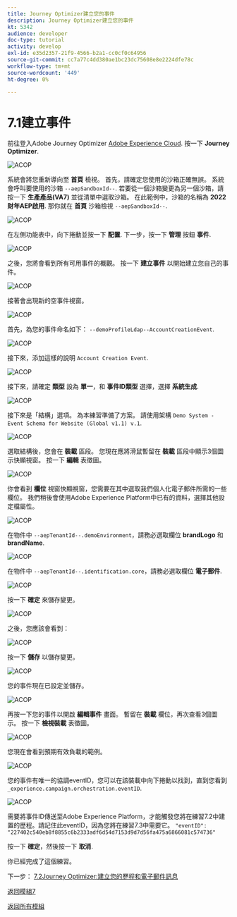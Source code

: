 ```yaml
---
title: Journey Optimizer建立您的事件
description: Journey Optimizer建立您的事件
kt: 5342
audience: developer
doc-type: tutorial
activity: develop
exl-id: e35d2357-21f9-4566-b2a1-cc0cf0c64956
source-git-commit: cc7a77c4dd380ae1bc23dc75608e8e2224dfe78c
workflow-type: tm+mt
source-wordcount: '449'
ht-degree: 0%

---
```


# 7.1建立事件

前往登入Adobe Journey Optimizer [Adobe Experience Cloud](https://experience.adobe.com). 按一下 **Journey Optimizer**.

![ACOP](./images/acophome.png)

系統會將您重新導向至 **首頁**  檢視。 首先，請確定您使用的沙箱正確無誤。 系統會呼叫要使用的沙箱 `--aepSandboxId--`. 若要從一個沙箱變更為另一個沙箱，請按一下 **生產產品(VA7)** 並從清單中選取沙箱。 在此範例中，沙箱的名稱為 **2022財年AEP啟用**. 那你就在 **首頁** 沙箱檢視 `--aepSandboxId--`.

![ACOP](./images/acoptriglp.png)

在左側功能表中，向下捲動並按一下 **配置**. 下一步，按一下 **管理** 按鈕 **事件**.

![ACOP](./images/acopmenu.png)

之後，您將會看到所有可用事件的概觀。 按一下 **建立事件** 以開始建立您自己的事件。

![ACOP](./images/emptyevent.png)

接著會出現新的空事件視窗。

![ACOP](./images/emptyevent1.png)

首先，為您的事件命名如下： `--demoProfileLdap--AccountCreationEvent`.

![ACOP](./images/eventname.png)

接下來，添加這樣的說明 `Account Creation Event`.

![ACOP](./images/eventdescription.png)

接下來，請確定 **類型** 設為 **單一**，和 **事件ID類型** 選擇，選擇 **系統生成**.

![ACOP](./images/eventidtype.png)

接下來是「結構」選項。 為本練習準備了方案。 請使用架構 `Demo System - Event Schema for Website (Global v1.1) v.1`.

![ACOP](./images/eventschema.png)

選取結構後，您會在 **裝載** 區段。 您現在應將滑鼠暫留在 **裝載** 區段中顯示3個圖示快顯視窗。 按一下 **編輯** 表徵圖。

![ACOP](./images/eventpayload.png)

你會看到 **欄位** 視窗快顯視窗，您需要在其中選取我們個人化電子郵件所需的一些欄位。  我們稍後會使用Adobe Experience Platform中已有的資料，選擇其他設定檔屬性。

![ACOP](./images/eventfields.png)

在物件中 `--aepTenantId--.demoEnvironment`，請務必選取欄位 **brandLogo** 和 **brandName**.

![ACOP](./images/eventpayloadbr.png)

在物件中 `--aepTenantId--.identification.core`，請務必選取欄位 **電子郵件**.

![ACOP](./images/eventpayloadbrid.png)

按一下 **確定** 來儲存變更。

![ACOP](./images/saveok.png)

之後，您應該會看到：

![ACOP](./images/eventsave.png)

按一下 **儲存** 以儲存變更。

![ACOP](./images/save1.png)

您的事件現在已設定並儲存。

![ACOP](./images/eventdone.png)

再按一下您的事件以開啟 **編輯事件** 畫面。 暫留在 **裝載** 欄位，再次查看3個圖示。 按一下 **檢視裝載** 表徵圖。

![ACOP](./images/viewevent.png)

您現在會看到預期有效負載的範例。

![ACOP](./images/fullpayload.png)

您的事件有唯一的協調eventID，您可以在該裝載中向下捲動以找到，直到您看到 `_experience.campaign.orchestration.eventID`.

![ACOP](./images/payloadeventID.png)

需要將事件ID傳送至Adobe Experience Platform，才能觸發您將在練習7.2中建置的歷程。請記住此eventID，因為您將在練習7.3中需要它。
`"eventID": "227402c540eb8f8855c6b2333adf6d54d7153d9d7d56fa475a6866081c574736"`

按一下 **確定**，然後按一下 **取消**.

你已經完成了這個練習。

下一步： [7.2Journey Optimizer:建立您的歷程和電子郵件訊息](./ex2.md)

[返回模組7](./journey-orchestration-create-account.md)

[返回所有模組](../../overview.md)

